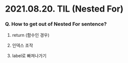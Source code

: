 # 2021.08.20. TIL (Nested For)

### Q. How to get out of Nested For sentence?

1. return (함수인 경우)

2. 인덱스 조작

3. label로 빠져나가기
